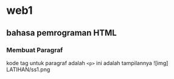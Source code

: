 # web1
## bahasa pemrograman HTML

### Membuat Paragraf
kode tag untuk paragraf adalah `<p>`
ini adalah tampilannya
 ![img] LATIHAN/ss1.png
